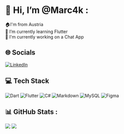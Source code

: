 #  👋 Hi, I’m @Marc4k :
🏠I'm from Austria <br>
🌱 I’m currently learning Flutter <br>
🔭 I'm currently working on a Chat App

## 🌐 Socials
[![LinkedIn](https://img.shields.io/badge/LinkedIn-%230077B5.svg?logo=linkedin&logoColor=white)](https://www.linkedin.com/in/marc-jenni-48a2a921a)

## 💻 Tech Stack
![Dart](https://img.shields.io/badge/dart-%230175C2.svg?style=for-the-badge&logo=dart&logoColor=white) ![Flutter](https://img.shields.io/badge/Flutter-%2302569B.svg?style=for-the-badge&logo=Flutter&logoColor=white) ![C#](https://img.shields.io/badge/c%23-%23239120.svg?style=for-the-badge&logo=c-sharp&logoColor=white) ![Markdown](https://img.shields.io/badge/markdown-%23000000.svg?style=for-the-badge&logo=markdown&logoColor=white)  ![MySQL](https://img.shields.io/badge/mysql-%2300f.svg?style=for-the-badge&logo=mysql&logoColor=white) 	![Figma](https://img.shields.io/badge/figma-%23F24E1E.svg?style=for-the-badge&logo=figma&logoColor=white)
## 📊 GitHub Stats :
![](https://github-readme-streak-stats.herokuapp.com/?user=Marc4k&theme=dracula&hide_border=true)
![](https://github-readme-stats.vercel.app/api/top-langs/?username=Marc4k&theme=dracula&hide_border=true&include_all_commits=false&count_private=false&layout=compact)

